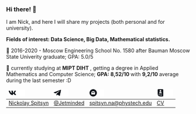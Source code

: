 ### Hi there! :wave:

I am Nick, and here I will share my projects (both personal and for university). 

<b> Fields of interest: Data Science, Big Data, Mathematical statistics. </b> 

:school: 2016-2020 -  Moscow Engineering School No. 1580 after Bauman Moscow State Univerity graduate; GPA: 5.0/5

:school: currently studying at <b> MIPT DIHT </b>, getting a degree in Applied Mathematics and Computer Science; <b> GPA: 8,52/10 </b> with <b> 9,2/10 </b> average during the last semester :D

<!--
**jetminded/jetminded** is a ✨ _special_ ✨ repository because its `README.md` (this file) appears on your GitHub profile.

Here are some ideas to get you started:

- 🔭 I’m currently working on ...
- 🌱 I’m currently learning ...
- 👯 I’m looking to collaborate on ...
- 🤔 I’m looking for help with ...
- 💬 Ask me about ...
- 📫 How to reach me: ...
- 😄 Pronouns: ...
- ⚡ Fun fact: ...
-->

<table>
    <thead>
      <tr>   
      <td><img height="20px" src="https://github.com/jetminded/jetminded/raw/main/assets/vk-blue.svg">
	  <img height="20px" src="https://github.com/jetminded/jetminded/raw/main/assets/vk-w.svg"></td>  
      <td><img height="20px" src="https://github.com/jetminded/jetminded/raw/main/assets/telegram-blue.svg"><img height="20px" src="https://github.com/jetminded/jetminded/raw/main/assets/telegram-w.svg"></td>  
      <td><img height="20px" src="https://github.com/jetminded/jetminded/raw/main/assets/gmail-blue.svg"><img height="20px" src="https://github.com/jetminded/jetminded/raw/main/assets/gmail-w.svg"></td>  
      <td><img height="20px" src="https://github.com/jetminded/jetminded/raw/main/assets/cv-blue.svg">
          <img height="20px" src="https://github.com/jetminded/jetminded/raw/main/assets/cv-wh.svg">
          </td>  
      </tr>
    </thead>
    <tbody>
      <tr>
      <td><a href="https://vk.com/spitsynn/">Nickolay Spitsyn</a></td>  
      <td><a href="https://t.me/Jetminded">@Jetminded</a></td>  
      <td><a href="mailto:spitsyn.na@phystech.edu">spitsyn.na@phystech.edu</a></td>
      <td><a href="cv.pdf">CV</a></td>
      </tr>
    </tbody>
</table>
